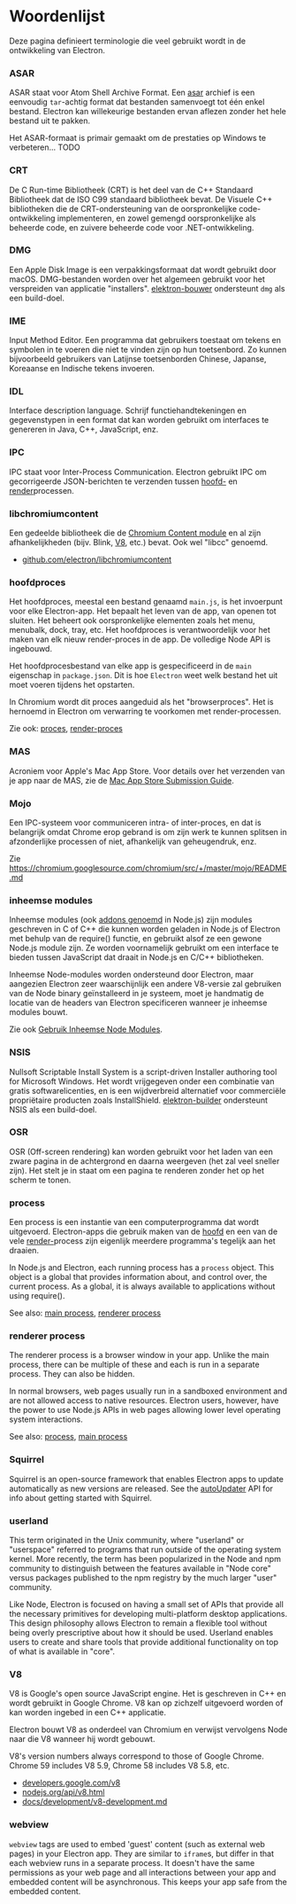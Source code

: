 # Woordenlijst

Deze pagina definieert terminologie die veel gebruikt wordt in de ontwikkeling van Electron.

### ASAR

ASAR staat voor Atom Shell Archive Format. Een [asar](https://github.com/electron/asar) archief is een eenvoudig `tar`-achtig format dat bestanden samenvoegt tot één enkel bestand. Electron kan willekeurige bestanden ervan aflezen zonder het hele bestand uit te pakken.

Het ASAR-formaat is primair gemaakt om de prestaties op Windows te verbeteren... TODO

### CRT

De C Run-time Bibliotheek (CRT) is het deel van de C++ Standaard Bibliotheek dat de ISO C99 standaard bibliotheek bevat. De Visuele C++ bibliotheken die de CRT-ondersteuning van de oorspronkelijke code-ontwikkeling implementeren, en zowel gemengd oorspronkelijke als beheerde code, en zuivere beheerde code voor .NET-ontwikkeling.

### DMG

Een Apple Disk Image is een verpakkingsformaat dat wordt gebruikt door macOS. DMG-bestanden worden over het algemeen gebruikt voor het verspreiden van applicatie "installers". [elektron-bouwer](https://github.com/electron-userland/electron-builder) ondersteunt `dmg` als een build-doel.

### IME

Input Method Editor. Een programma dat gebruikers toestaat om tekens en symbolen in te voeren die niet te vinden zijn op hun toetsenbord. Zo kunnen bijvoorbeeld gebruikers van Latijnse toetsenborden Chinese, Japanse, Koreaanse en Indische tekens invoeren.

### IDL

Interface description language. Schrijf functiehandtekeningen en gegevenstypen in een format dat kan worden gebruikt om interfaces te genereren in Java, C++, JavaScript, enz.

### IPC

IPC staat voor Inter-Process Communication. Electron gebruikt IPC om gecorrigeerde JSON-berichten te verzenden tussen [hoofd-](#main-process) en [render](#renderer-process)processen.

### libchromiumcontent

Een gedeelde bibliotheek die de [Chromium Content module](https://www.chromium.org/developers/content-module) en al zijn afhankelijkheden (bijv. Blink, [V8](#v8), etc.) bevat. Ook wel "libcc" genoemd.

- [github.com/electron/libchromiumcontent](https://github.com/electron/libchromiumcontent)

### hoofdproces

Het hoofdproces, meestal een bestand genaamd `main.js`, is het invoerpunt voor elke Electron-app. Het bepaalt het leven van de app, van openen tot sluiten. Het beheert ook oorspronkelijke elementen zoals het menu, menubalk, dock, tray, etc. Het hoofdproces is verantwoordelijk voor het maken van elk nieuw render-proces in de app. De volledige Node API is ingebouwd.

Het hoofdprocesbestand van elke app is gespecificeerd in de `main` eigenschap in `package.json`. Dit is hoe `Electron` weet welk bestand het uit moet voeren tijdens het opstarten.

In Chromium wordt dit proces aangeduid als het "browserproces". Het is hernoemd in Electron om verwarring te voorkomen met render-processen.

Zie ook: [proces](#process), [render-proces](#renderer-process)

### MAS

Acroniem voor Apple's Mac App Store. Voor details over het verzenden van je app naar de MAS, zie de [Mac App Store Submission Guide](tutorial/mac-app-store-submission-guide.md).

### Mojo

Een IPC-systeem voor communiceren intra- of inter-proces, en dat is belangrijk omdat Chrome erop gebrand is om zijn werk te kunnen splitsen in afzonderlijke processen of niet, afhankelijk van geheugendruk, enz.

Zie https://chromium.googlesource.com/chromium/src/+/master/mojo/README.md

### inheemse modules

Inheemse modules (ook [addons genoemd](https://nodejs.org/api/addons.html) in Node.js) zijn modules geschreven in C of C++ die kunnen worden geladen in Node.js of Electron met behulp van de require() functie, en gebruikt alsof ze een gewone Node.js module zijn. Ze worden voornamelijk gebruikt om een interface te bieden tussen JavaScript dat draait in Node.js en C/C++ bibliotheken.

Inheemse Node-modules worden ondersteund door Electron, maar aangezien Electron zeer waarschijnlijk een andere V8-versie zal gebruiken van de Node binary geïnstalleerd in je systeem, moet je handmatig de locatie van de headers van Electron specificeren wanneer je inheemse modules bouwt.

Zie ook [Gebruik Inheemse Node Modules](tutorial/using-native-node-modules.md).

### NSIS

Nullsoft Scriptable Install System is a script-driven Installer authoring tool for Microsoft Windows. Het wordt vrijgegeven onder een combinatie van gratis softwarelicenties, en is een wijdverbreid alternatief voor commerciële propriëtaire producten zoals InstallShield. [elektron-builder](https://github.com/electron-userland/electron-builder) ondersteunt NSIS als een build-doel.

### OSR

OSR (Off-screen rendering) kan worden gebruikt voor het laden van een zware pagina in de achtergrond en daarna weergeven (het zal veel sneller zijn). Het stelt je in staat om een pagina te renderen zonder het op het scherm te tonen.

### process

Een process is een instantie van een computerprogramma dat wordt uitgevoerd. Electron-apps die gebruik maken van de [hoofd](#main-process) en een van de vele [render-](#renderer-process)process zijn eigenlijk meerdere programma's tegelijk aan het draaien.

In Node.js and Electron, each running process has a `process` object. This object is a global that provides information about, and control over, the current process. As a global, it is always available to applications without using require().

See also: [main process](#main-process), [renderer process](#renderer-process)

### renderer process

The renderer process is a browser window in your app. Unlike the main process, there can be multiple of these and each is run in a separate process. They can also be hidden.

In normal browsers, web pages usually run in a sandboxed environment and are not allowed access to native resources. Electron users, however, have the power to use Node.js APIs in web pages allowing lower level operating system interactions.

See also: [process](#process), [main process](#main-process)

### Squirrel

Squirrel is an open-source framework that enables Electron apps to update automatically as new versions are released. See the [autoUpdater](api/auto-updater.md) API for info about getting started with Squirrel.

### userland

This term originated in the Unix community, where "userland" or "userspace" referred to programs that run outside of the operating system kernel. More recently, the term has been popularized in the Node and npm community to distinguish between the features available in "Node core" versus packages published to the npm registry by the much larger "user" community.

Like Node, Electron is focused on having a small set of APIs that provide all the necessary primitives for developing multi-platform desktop applications. This design philosophy allows Electron to remain a flexible tool without being overly prescriptive about how it should be used. Userland enables users to create and share tools that provide additional functionality on top of what is available in "core".

### V8

V8 is Google's open source JavaScript engine. Het is geschreven in C++ en wordt gebruikt in Google Chrome. V8 kan op zichzelf uitgevoerd worden of kan worden ingebed in een C++ applicatie.

Electron bouwt V8 as onderdeel van Chromium en verwijst vervolgens Node naar die V8 wanneer hij wordt gebouwt.

V8's version numbers always correspond to those of Google Chrome. Chrome 59 includes V8 5.9, Chrome 58 includes V8 5.8, etc.

- [developers.google.com/v8](https://developers.google.com/v8)
- [nodejs.org/api/v8.html](https://nodejs.org/api/v8.html)
- [docs/development/v8-development.md](development/v8-development.md)

### webview

`webview` tags are used to embed 'guest' content (such as external web pages) in your Electron app. They are similar to `iframe`s, but differ in that each webview runs in a separate process. It doesn't have the same permissions as your web page and all interactions between your app and embedded content will be asynchronous. This keeps your app safe from the embedded content.